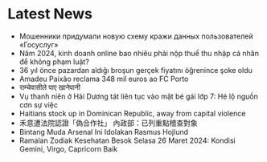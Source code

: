 # Latest News
-  Мошенники придумали новую схему кражи данных пользователей «Госуслуг»
-  Năm 2024, kinh doanh online bao nhiêu phải nộp thuế thu nhập cá nhân để không phạm luật?
-  36 yıl önce pazardan aldığı broşun gerçek fiyatını öğrenince şoke oldu
-  Amadeu Paixão reclama 348 mil euros ao FC Porto
-  राम्चेवासीले पाए खानेपानी
-  Vụ thanh niên ở Hải Dương tát liên tục vào mặt bé gái lớp 7: Hé lộ nguồn cơn sự việc
-  Haitians stock up in Dominican Republic, away from capital violence
-  禾意遭法院認證「偽合作社」 內政部：已列重點稽查對象
-  Bintang Muda Arsenal Ini Idolakan Rasmus Hojlund
-  Ramalan Zodiak Kesehatan Besok Selasa 26 Maret 2024: Kondisi Gemini, Virgo, Capricorn Baik
